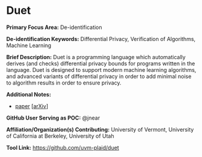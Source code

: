 # Duet

**Primary Focus Area:** De-identification

**De-identification Keywords:** Differential Privacy, Verification of Algorithms, Machine Learning

**Brief Description:** Duet is a programming language which automatically derives (and checks) differential privacy bounds for programs written in the language. Duet is designed to support modern machine learning algorithms, and advanced variants of differential privacy in order to add minimal noise to algorithm results in order to ensure privacy.

**Additional Notes:** 
- [paper](https://dl.acm.org/citation.cfm?id=3360598) [[arXiv](https://arxiv.org/abs/1909.02481)]

**GitHub User Serving as POC:** @jnear

**Affiliation/Organization(s) Contributing:** University of Vermont, University of California at Berkeley, University of Utah

**Tool Link:** https://github.com/uvm-plaid/duet
